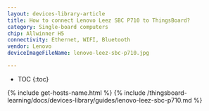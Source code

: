 ```yaml
---
layout: devices-library-article
title: How to connect Lenovo Leez SBC P710 to ThingsBoard?
category: Single-board computers
chip: Allwinner H5
connectivity: Ethernet, WIFI, Bluetooth
vendor: Lenovo
deviceImageFileName: lenovo-leez-sbc-p710.jpg

---
```



* TOC
{:toc}

{% include get-hosts-name.html %}
{% include /thingsboard-learning/docs/devices-library/guides/lenovo-leez-sbc-p710.md %}